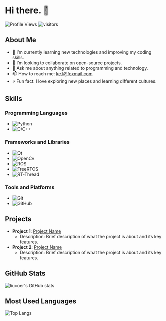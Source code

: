 # Hi there. 👋
![Profile Views](https://komarev.com/ghpvc/?username=liucoer)
![visitors](https://visitor-badge.glitch.me/badge?page_id=liucoer&left_color=green&right_color=red)

## About Me

- 🌱 I’m currently learning new technologies and improving my coding skills.
- 👯 I’m looking to collaborate on open-source projects.
- 💬 Ask me about anything related to programming and technology.
- 📫 How to reach me: [ke.l@foxmail.com](mailto:ke.l@foxmail.com)
- ⚡ Fun fact: I love exploring new places and learning different cultures.

## Skills

### Programming Languages
- ![Python](https://img.shields.io/badge/Python-3776AB?style=for-the-badge&logo=python&logoColor=white)
- ![C/C++](https://img.shields.io/badge/JavaScript-F7DF1E?style=for-the-badge&logo=javascript&logoColor=black)

### Frameworks and Libraries
- ![Qt](https://img.shields.io/badge/React-20232A?style=for-the-badge&logo=react&logoColor=61DAFB)
- ![OpenCv](https://img.shields.io/badge/Node.js-339933?style=for-the-badge&logo=nodedotjs&logoColor=white)
- ![ROS](https://img.shields.io/badge/Django-092E20?style=for-the-badge&logo=django&logoColor=white)
- ![FreeRTOS](https://img.shields.io/badge/React-20232A?style=for-the-badge&logo=react&logoColor=61DAFB)
- ![RT-Thread](https://img.shields.io/badge/Node.js-339933?style=for-the-badge&logo=nodedotjs&logoColor=white)

### Tools and Platforms
- ![Git](https://img.shields.io/badge/Git-F05032?style=for-the-badge&logo=git&logoColor=white)
- ![GitHub](https://img.shields.io/badge/GitHub-181717?style=for-the-badge&logo=github&logoColor=white)

## Projects

- **Project 1**: [Project Name](https://github.com/liucoer/project1)
  - Description: Brief description of what the project is about and its key features.
- **Project 2**: [Project Name](https://github.com/liucoer/project2)
  - Description: Brief description of what the project is about and its key features.

## GitHub Stats

![liucoer's GitHub stats](https://github-readme-stats.vercel.app/api?username=liucoer&show_icons=true&theme=radical)

## Most Used Languages
![Top Langs](https://github-readme-stats.vercel.app/api/top-langs/?username=liucoer)

